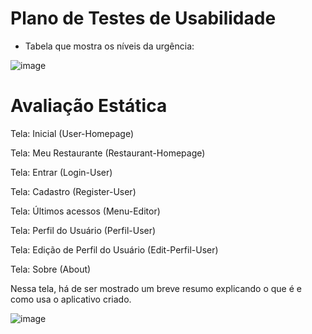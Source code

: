 # Plano de Testes de Usabilidade


* Tabela que mostra os níveis da urgência:

![image](https://github.com/ICEI-PUC-Minas-PMV-ADS/pmv-ads-2023-2-e4-proj-infra-t4-MenuBits/assets/105240089/94a8c74a-5c87-4692-9526-9f367d6a995e)


<h1>Avaliação Estática</h1>

Tela: Inicial (User-Homepage)


Tela: Meu Restaurante (Restaurant-Homepage)


Tela: Entrar (Login-User)


Tela: Cadastro (Register-User)


Tela: Últimos acessos (Menu-Editor)


Tela: Perfil do Usuário (Perfil-User)


Tela: Edição de Perfil do Usuário (Edit-Perfil-User)


Tela: Sobre (About)

  Nessa tela, há de ser mostrado um breve resumo explicando o que é e como usa o aplicativo criado.

![image](https://github.com/ICEI-PUC-Minas-PMV-ADS/pmv-ads-2023-2-e4-proj-infra-t4-MenuBits/assets/105240089/bfd15300-48cd-4c13-a14f-d45800537540)


